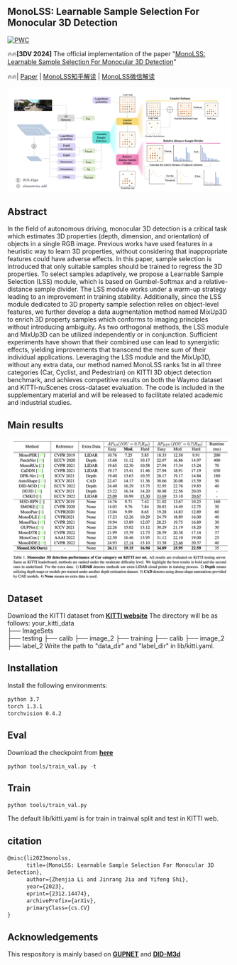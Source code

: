
## MonoLSS: Learnable Sample Selection For Monocular 3D Detection

[![PWC](https://img.shields.io/badge/Ranked_%231-KITTI_3D_Detection_Benchmark-blue)](https://www.cvlibs.net/datasets/kitti/eval_object_detail.php?&result=32b0d0ffead5dbff9672ec7808b0631448b7adee)

:fire::fire:**[3DV 2024]** The official implementation of the paper "[MonoLSS: Learnable Sample Selection For Monocular 3D Detection](https://arxiv.org/abs/2312.14474)"

:fire::fire:| [Paper](https://arxiv.org/abs/2312.14474) | [MonoLSS知乎解读](https://zhuanlan.zhihu.com/p/674862695) | [MonoLSS微信解读](https://mp.weixin.qq.com/s/NpLjZT2yuiV-dhIyTcdYRw)

![](readme/fig1.png)

## Abstract 

In the field of autonomous driving, monocular 3D detection is a critical task which estimates 3D properties (depth, dimension, and orientation) of objects in a single RGB image. Previous works have used features in a heuristic way to learn 3D properties, without considering that inappropriate features could have adverse effects. In this paper, sample selection is introduced that only suitable samples should be trained to regress the 3D properties. To select samples adaptively, we propose a Learnable Sample Selection (LSS) module, which is based on Gumbel-Softmax and a relative-distance sample divider. The LSS module works under a warm-up strategy leading to an improvement in training stability. Additionally, since the LSS module dedicated to 3D property sample selection relies on object-level features, we further develop a data augmentation method named MixUp3D to enrich 3D property samples which conforms to imaging principles without introducing ambiguity. As two orthogonal methods, the LSS module and MixUp3D can be utilized independently or in conjunction. Sufficient experiments have shown that their combined use can lead to synergistic effects, yielding improvements that transcend the mere sum of their individual applications. Leveraging the LSS module and the MixUp3D, without any extra data, our method named MonoLSS ranks 1st in all three categories (Car, Cyclist, and Pedestrian) on KITTI 3D object detection benchmark, and achieves competitive results on both the Waymo dataset and KITTI-nuScenes cross-dataset evaluation. The code is included in the supplementary material and will be released to facilitate related academic and industrial studies.


## Main results
![](readme/fig2.png)

## Dataset
Download the KITTI dataset from [**KITTI website**](https://www.cvlibs.net/datasets/kitti/index.php)
The directory will be as follows:
your_kitti_data  
    ├── ImageSets  
    ├── testing
        ├── calib
        ├── image_2
    ├── training
        ├── calib
        ├── image_2
        ├── label_2
Write the path to "data_dir" and "label_dir" in lib/kitti.yaml.

## Installation
Install the following environments:
~~~
python 3.7
torch 1.3.1
torchvision 0.4.2
~~~

## Eval
Download the checkpoint from [**here**](https://pan.baidu.com/s/1C77fRo7FMeYtmKKcwXOtlQ?pwd=8848)
~~~
python tools/train_val.py -t
~~~

## Train
~~~
python tools/train_val.py
~~~

The default lib/kitti.yaml is for train in trainval split and test in KITTI web. 

## citation
~~~
@misc{li2023monolss,
      title={MonoLSS: Learnable Sample Selection For Monocular 3D Detection}, 
      author={Zhenjia Li and Jinrang Jia and Yifeng Shi},
      year={2023},
      eprint={2312.14474},
      archivePrefix={arXiv},
      primaryClass={cs.CV}
}
~~~
## Acknowledgements
This respository is mainly based on [**GUPNET**](https://github.com/SuperMHP/GUPNet/tree/main) and [**DID-M3d**](https://github.com/SPengLiang/DID-M3D)
